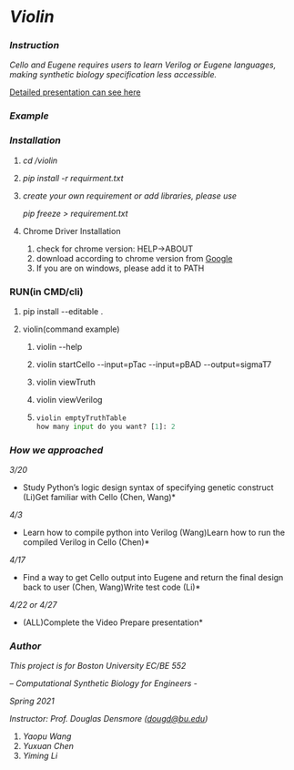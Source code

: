 # *Violin*

### *Instruction*

*Cello and Eugene requires users to learn Verilog or Eugene languages, making synthetic biology specification less accessible.* 

[Detailed presentation can see here](https://docs.google.com/presentation/d/14_qUHwvXxcquGgrCJRIU8BuG7QFWK47KHGbUoXAWtFU/edit?usp=sharing)

### *Example*



### *Installation*

1. *cd /violin*

2. *pip install -r requirment.txt*

3. *create your own requirement or add libraries, please use*

   *pip freeze > requirement.txt*

4. Chrome Driver Installation
   1. check for chrome version: HELP->ABOUT
   2. download according to chrome version from [Google](https://sites.google.com/chromium.org/driver/downloads?authuser=0)
   3. If you are on windows, please add it to PATH

### RUN(in CMD/cli)

1. pip install --editable .

2. violin(command example)

   1. violin --help

   2. violin startCello --input=pTac --input=pBAD --output=sigmaT7

   3. violin viewTruth

   4. violin viewVerilog

   5. ```python
      violin emptyTruthTable
      how many input do you want? [1]: 2
      
      ```

      

### *How we approached*

*3/20*

* Study Python’s logic design syntax of specifying genetic construct (Li)Get familiar with Cello (Chen, Wang)*

*4/3*

* Learn how to compile python into Verilog (Wang)Learn how to run the compiled Verilog in Cello (Chen)*

*4/17*

* Find a way to get Cello output into Eugene and return the final design back to user (Chen, Wang)Write test code (Li)*

*4/22 or 4/27*

* (ALL)Complete the Video Prepare presentation*

### *Author*

*This project is for Boston University EC/BE 552* 

*– Computational Synthetic Biology for Engineers -*

*Spring 2021*

*Instructor: Prof. Douglas Densmore (dougd@bu.edu)*

1. *Yaopu Wang*
2. *Yuxuan Chen*
3. *Yiming Li*